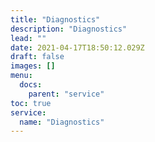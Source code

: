 ```yaml
---
title: "Diagnostics"
description: "Diagnostics"
lead: ""
date: 2021-04-17T18:50:12.029Z
draft: false
images: []
menu:
  docs:
    parent: "service"
toc: true
service:
  name: "Diagnostics"
---
```

